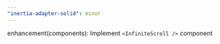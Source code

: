 ```yaml
---
"inertia-adapter-solid": minor
---
```


enhancement(components): Implement `<InfiniteScroll />` component
